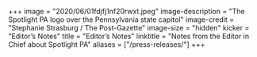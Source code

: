 +++
image = "2020/06/01fdjfj1nf20rwxt.jpeg"
image-description = "The Spotlight PA logo over the Pennsylvania state capitol"
image-credit = "Stephanie Strasburg / The Post-Gazette"
image-size = "hidden"
kicker = "Editor’s Notes"
title = "Editor’s Notes"
linktitle = "Notes from the Editor in Chief about Spotlight PA"
aliases = ["/press-releases/"]
+++
